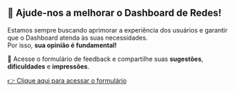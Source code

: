 ## 📢 Ajude-nos a melhorar o Dashboard de Redes!

Estamos sempre buscando aprimorar a experiência dos usuários e garantir que o Dashboard atenda às suas necessidades.  
Por isso, **sua opinião é fundamental!**

🔗 Acesse o formulário de feedback e compartilhe suas **sugestões**, **dificuldades** e **impressões**. 

 [👉 Clique aqui para acessar o formulário](https://docs.google.com/forms/d/e/1FAIpQLSdcVY2pEcKqq6e9EWKavPVJzogSHALKbEkKqvR4mMaUIYB-CA/viewform?usp=dialog)

